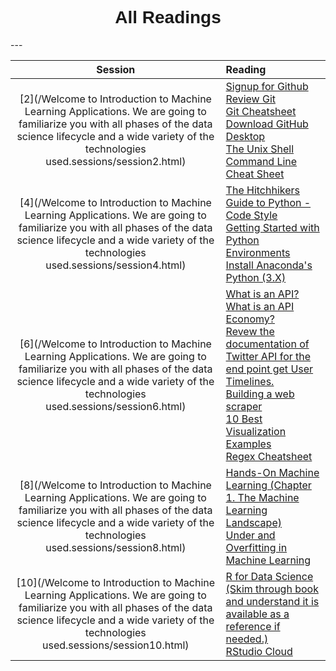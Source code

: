<h1  style="font-family:  Verdana,  Geneva,  sans-serif;  text-align:center;">All  Readings</h1> 
--- 

|  Session  |  Reading  |
|  :-----:  |  :------  |
|  [2](/Welcome  to  Introduction  to  Machine  Learning  Applications.  We  are  going  to  familiarize  you  with  all  phases  of  the  data  science  lifecycle  and  a  wide  variety  of  the  technologies  used.sessions/session2.html)  |  [Signup  for  Github](https://www.github.com)<br>[Review  Git  ](http://swcarpentry.github.io/git-novice/)<br>[Git  Cheatsheet  ](https://www.atlassian.com/dam/jcr:8132028b-024f-4b6b-953e-e68fcce0c5fa/atlassian-git-cheatsheet.pdf)<br>[Download  GitHub  Desktop](https://desktop.github.com)<br>[The  Unix  Shell](http://swcarpentry.github.io/shell-novice/)<br>[Command  Line  Cheat  Sheet](https://www.git-tower.com/blog/command-line-cheat-sheet/)  |
|  [4](/Welcome  to  Introduction  to  Machine  Learning  Applications.  We  are  going  to  familiarize  you  with  all  phases  of  the  data  science  lifecycle  and  a  wide  variety  of  the  technologies  used.sessions/session4.html)  |  [The  Hitchhikers  Guide  to  Python  -  Code  Style](https://docs.python-guide.org/writing/style/)<br>[Getting  Started  with  Python  Environments](https://towardsdatascience.com/getting-started-with-python-environments-using-conda-32e9f2779307  )<br>[Install  Anaconda's  Python  (3.X)](https://www.anaconda.com/distribution/#download-section  )  |
|  [6](/Welcome  to  Introduction  to  Machine  Learning  Applications.  We  are  going  to  familiarize  you  with  all  phases  of  the  data  science  lifecycle  and  a  wide  variety  of  the  technologies  used.sessions/session6.html)  |  [What  is  an  API?](https://www.freecodecamp.org/news/what-is-an-api-in-english-please-b880a3214a82/)<br>[What  is  an  API  Economy?](https://www.mulesoft.com/resources/api/what-is-an-api-economy)<br>[Revew  the  documentation  of  Twitter  API  for  the  end  point  get  User  Timelines.  ](https://developer.twitter.com/en/docs/tweets/timelines/api-reference/get-statuses-user_timeline.html)<br>[Building  a  web  scraper](https://www.dataquest.io/blog/web-scraping-tutorial-python/)<br>[10  Best  Visualization  Examples](https://www.tableau.com/learn/articles/best-beautiful-data-visualization-examples)<br>[Regex  Cheatsheet](https://medium.com/factory-mind/regex-tutorial-a-simple-cheatsheet-by-examples-649dc1c3f285)  |
|  [8](/Welcome  to  Introduction  to  Machine  Learning  Applications.  We  are  going  to  familiarize  you  with  all  phases  of  the  data  science  lifecycle  and  a  wide  variety  of  the  technologies  used.sessions/session8.html)  |  [Hands-On  Machine  Learning  (Chapter  1.  The  Machine  Learning  Landscape)](https://ebookcentral-proquest-com.libproxy.rpi.edu/lib/rpi/detail.action?docID=4822582)<br>[Under  and  Overfitting  in  Machine  Learning](https://medium.com/greyatom/what-is-underfitting-and-overfitting-in-machine-learning-and-how-to-deal-with-it-6803a989c76)  |
|  [10](/Welcome  to  Introduction  to  Machine  Learning  Applications.  We  are  going  to  familiarize  you  with  all  phases  of  the  data  science  lifecycle  and  a  wide  variety  of  the  technologies  used.sessions/session10.html)  |  [R  for  Data  Science  (Skim  through  book  and  understand  it  is  available  as  a  reference  if  needed.)](https://r4ds.had.co.nz)<br>[RStudio  Cloud](https://rstudio.cloud/project/232375)  |
